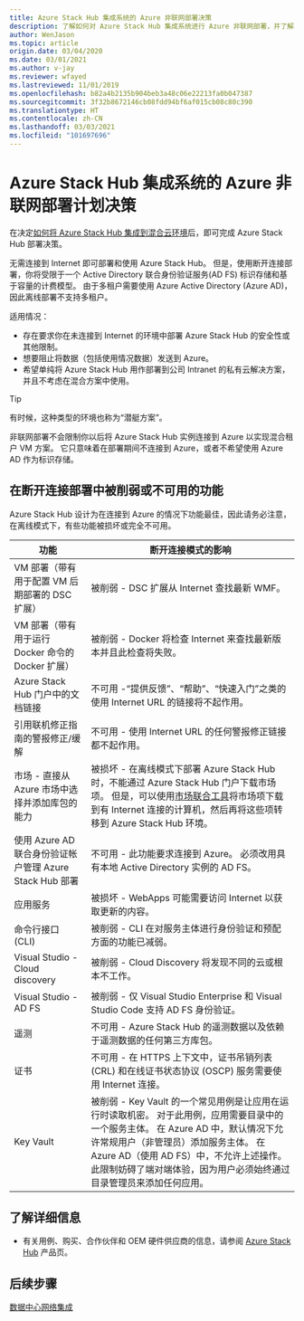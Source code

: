 ```yaml
---
title: Azure Stack Hub 集成系统的 Azure 非联网部署决策
description: 了解如何对 Azure Stack Hub 集成系统进行 Azure 非联网部署，并了解要考虑的规划决策。
author: WenJason
ms.topic: article
origin.date: 03/04/2020
ms.date: 03/01/2021
ms.author: v-jay
ms.reviewer: wfayed
ms.lastreviewed: 11/01/2019
ms.openlocfilehash: b82a4b2135b904beb3a48c06e22213fa0b047387
ms.sourcegitcommit: 3f32b8672146cb08fdd94bf6af015cb08c80c390
ms.translationtype: HT
ms.contentlocale: zh-CN
ms.lasthandoff: 03/03/2021
ms.locfileid: "101697696"
---
```

# <a name="azure-disconnected-deployment-planning-decisions-for-azure-stack-hub-integrated-systems"></a>Azure Stack Hub 集成系统的 Azure 非联网部署计划决策
在决定[如何将 Azure Stack Hub 集成到混合云环境](azure-stack-connection-models.md)后，即可完成 Azure Stack Hub 部署决策。

无需连接到 Internet 即可部署和使用 Azure Stack Hub。 但是，使用断开连接部署，你将受限于一个 Active Directory 联合身份验证服务(AD FS) 标识存储和基于容量的计费模型。 由于多租户需要使用 Azure Active Directory (Azure AD)，因此离线部署不支持多租户。

适用情况：
- 存在要求你在未连接到 Internet 的环境中部署 Azure Stack Hub 的安全性或其他限制。
- 想要阻止将数据（包括使用情况数据）发送到 Azure。
- 希望单纯将 Azure Stack Hub 用作部署到公司 Intranet 的私有云解决方案，并且不考虑在混合方案中使用。

> [!TIP]
> 有时候，这种类型的环境也称为“潜艇方案”。

非联网部署不会限制你以后将 Azure Stack Hub 实例连接到 Azure 以实现混合租户 VM 方案。 它只意味着在部署期间不连接到 Azure，或者不希望使用 Azure AD 作为标识存储。

## <a name="features-that-are-impaired-or-unavailable-in-disconnected-deployments"></a>在断开连接部署中被削弱或不可用的功能 
Azure Stack Hub 设计为在连接到 Azure 的情况下功能最佳，因此请务必注意，在离线模式下，有些功能被损坏或完全不可用。

|功能|断开连接模式的影响|
|-----|-----|
|VM 部署（带有用于配置 VM 后期部署的 DSC 扩展）|被削弱 - DSC 扩展从 Internet 查找最新 WMF。|
|VM 部署（带有用于运行 Docker 命令的 Docker 扩展）|被削弱 - Docker 将检查 Internet 来查找最新版本并且此检查将失败。|
|Azure Stack Hub 门户中的文档链接|不可用 -“提供反馈”、“帮助”、“快速入门”之类的使用 Internet URL 的链接将不起作用。|
|引用联机修正指南的警报修正/缓解|不可用 - 使用 Internet URL 的任何警报修正链接都不起作用。|
|市场 - 直接从 Azure 市场中选择并添加库包的能力|被损坏 - 在离线模式下部署 Azure Stack Hub 时，不能通过 Azure Stack Hub 门户下载市场项。 但是，可以使用[市场联合工具](azure-stack-download-azure-marketplace-item.md)将市场项下载到有 Internet 连接的计算机，然后再将这些项转移到 Azure Stack Hub 环境。|
|使用 Azure AD 联合身份验证帐户管理 Azure Stack Hub 部署|不可用 - 此功能要求连接到 Azure。 必须改用具有本地 Active Directory 实例的 AD FS。|
|应用服务|被损坏 - WebApps 可能需要访问 Internet 以获取更新的内容。|
|命令行接口 (CLI)|被削弱 - CLI 在对服务主体进行身份验证和预配方面的功能已减弱。|
|Visual Studio - Cloud discovery|被削弱 - Cloud Discovery 将发现不同的云或根本不工作。|
|Visual Studio - AD FS|被削弱 - 仅 Visual Studio Enterprise 和 Visual Studio Code 支持 AD FS 身份验证。
遥测|不可用 - Azure Stack Hub 的遥测数据以及依赖于遥测数据的任何第三方库包。|
|证书|不可用 - 在 HTTPS 上下文中，证书吊销列表 (CRL) 和在线证书状态协议 (OSCP) 服务需要使用 Internet 连接。|
|Key Vault|被削弱 - Key Vault 的一个常见用例是让应用在运行时读取机密。 对于此用例，应用需要目录中的一个服务主体。 在 Azure AD 中，默认情况下允许常规用户（非管理员）添加服务主体。 在 Azure AD（使用 AD FS）中，不允许上述操作。 此限制妨碍了端对端体验，因为用户必须始终通过目录管理员来添加任何应用。

## <a name="learn-more"></a>了解详细信息
- 有关用例、购买、合作伙伴和 OEM 硬件供应商的信息，请参阅 [Azure Stack Hub](https://www.azure.cn/overview/azure-stack/) 产品页。

## <a name="next-steps"></a>后续步骤
[数据中心网络集成](azure-stack-network.md)
